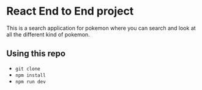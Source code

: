 # React End to End project

This is a search application for pokemon where you can search and look at all the different kind of pokemon.  

## Using this repo

- `git clone`
- `npm install`
- `npm run dev`

